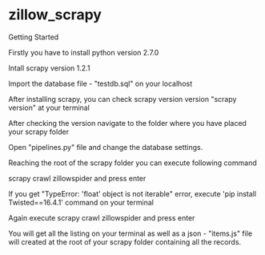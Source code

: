 # zillow_scrapy

 Getting Started

 Firstly you have to install python version 2.7.0
 
 Intall scrapy version 1.2.1
 
 Import the database file - "testdb.sql" on your localhost
 
 After installing scrapy, you can check scrapy version version "scrapy version" at your terminal
 
 After checking the version navigate to the folder where you have placed your scrapy folder
 
 Open "pipelines.py" file and change the database settings.
 
 Reaching the root of the scrapy folder you can execute following command
 
 scrapy crawl zillowspider and press enter
 
 If you get "TypeError: 'float' object is not iterable" error, execute 'pip install Twisted==16.4.1' command on your terminal
 
 Again execute scrapy crawl zillowspider and press enter
 
 You will get all the listing on your terminal as well as a json - "items.js" file will created at the root of your scrapy folder
 containing all the records.

